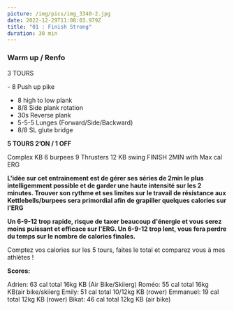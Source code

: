 ```yaml
---
picture: /img/pics/img_3340-2.jpg
date: 2022-12-29T11:08:03.979Z
title: "01 : Finish Strong"
duration: 30 min
---
```

### Warm up / Renfo

3 TOURS

\- 8 Push up pike
- 8 high to low plank
- 8/8 Side plank rotation
- 30s Reverse plank
- 5-5-5 Lunges (Forward/Side/Backward)
- 8/8 SL glute bridge

**5 TOURS 2’ON / 1 OFF**

Complex KB 
6 burpees
9 Thrusters
12 KB swing
FINISH 2MIN with Max cal ERG 

**L'idée sur cet entrainement est de gérer ses séries de 2min le plus intelligemment possible et de garder une haute intensité sur les 2 minutes. Trouver son rythme et ses limites sur le travail de résistance aux Kettlebells/burpees sera primordial afin de grapiller quelques calories sur l'ERG**

**Un 6-9-12 trop rapide, risque de taxer beaucoup d'énergie et vous serez moins puissant et efficace sur l'ERG. Un 6-9-12 trop lent, vous fera perdre du temps sur le nombre de calories finales.** 

Comptez vos calories sur les 5 tours, faites le total et comparez vous à mes athlètes !

**Scores:** 

Adrien: 63 cal total 16kg KB (Air Bike/Skiierg)
Roméo: 55 cal total 16kg KB(air bike/skiierg
Emily: 51 cal total 10/12kg KB (rower)
Emmanuel: 19 cal total 12kg KB (rower) 
Bikat: 46 cal total 12kg KB (air bike)